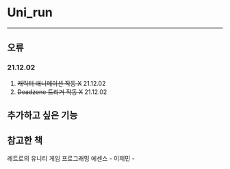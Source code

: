 # Uni_run
---

## 오류

### 21.12.02 
1. ~~캐릭터 애니메이션 작동 X~~ 21.12.02
2. ~~Deadzone 트리거 작동 X~~ 21.12.02

## 추가하고 싶은 기능

## 참고한 책
레트로의 유니티 게임 프로그래밍 에센스 - 이제민 - 